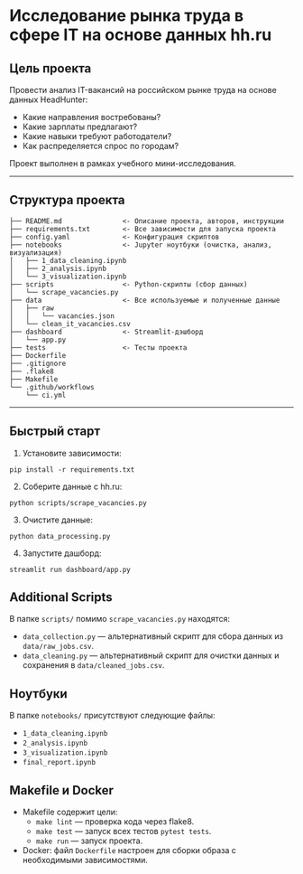 #  Исследование рынка труда в сфере IT на основе данных hh.ru

##  Цель проекта

Провести анализ IT-вакансий на российском рынке труда на основе данных HeadHunter:

  * Какие направления востребованы?
  * Какие зарплаты предлагают?
  * Какие навыки требуют работодатели?
  * Как распределяется спрос по городам?

Проект выполнен в рамках учебного мини-исследования.

* * *
##  Структура проекта
    ├── README.md               <- Описание проекта, авторов, инструкции
    ├── requirements.txt        <- Все зависимости для запуска проекта
    ├── config.yaml             <- Конфигурация скриптов
    ├── notebooks               <- Jupyter ноутбуки (очистка, анализ, визуализация)
    │   ├── 1_data_cleaning.ipynb
    │   ├── 2_analysis.ipynb
    │   └── 3_visualization.ipynb
    ├── scripts                 <- Python-скрипты (сбор данных)
    │   └── scrape_vacancies.py
    ├── data                    <- Все используемые и полученные данные
    │   ├── raw
    │   │   └── vacancies.json
    │   └── clean_it_vacancies.csv
    ├── dashboard               <- Streamlit-дэшборд
    │   └── app.py
    ├── tests                   <- Тесты проекта
    ├── Dockerfile
    ├── .gitignore
    ├── .flake8
    ├── Makefile
    └── .github/workflows
        └── ci.yml

* * *
##  Быстрый старт

1. Установите зависимости:
```
pip install -r requirements.txt
```
2. Соберите данные с hh.ru:
```
python scripts/scrape_vacancies.py
```
3. Очистите данные:
```
python data_processing.py
```
4. Запустите дашборд:
```
streamlit run dashboard/app.py
```

## Additional Scripts

В папке `scripts/` помимо `scrape_vacancies.py` находятся:

- `data_collection.py` — альтернативный скрипт для сбора данных из `data/raw_jobs.csv`.
- `data_cleaning.py` — альтернативный скрипт для очистки данных и сохранения в `data/cleaned_jobs.csv`.

## Ноутбуки

В папке `notebooks/` присутствуют следующие файлы:

- `1_data_cleaning.ipynb`
- `2_analysis.ipynb`
- `3_visualization.ipynb`
- `final_report.ipynb`

## Makefile и Docker

- Makefile содержит цели:
  - `make lint` — проверка кода через flake8.
  - `make test` — запуск всех тестов `pytest tests`.
  - `make run` — запуск проекта.
- Docker: файл `Dockerfile` настроен для сборки образа с необходимыми зависимостями.
